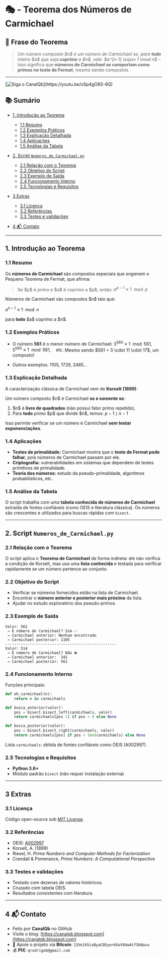 # 🎭 - Teorema dos Números de Carmichael

## 🧾 Frase do Teorema

> *Um número composto \$n\$ é um número de Carmichael se, para **todo** inteiro \$a\$ que seja **coprimo** a \$n\$, vale: \$a^{n-1} \equiv 1 \mod n\$* – Isso significa que **números de Carmichael se comportam como primos no teste de Fermat**, mesmo sendo compostos.

---

[![Siga o CanalQb]([https://img.youtube.com/vi/Km-ucmJwvEw/hqdefault.jpg](https://blogger.googleusercontent.com/img/b/R29vZ2xl/AVvXsEhRbdfT9pahbl33vIY111cMSCinslIwPR11m8cfO9wIK3D6Nhb3z6Q50CLnuPFeGutjqwgCkBvm7IOSroMK6cDOY8ntqwfDfe6sOUHNLsa8Rnq6qcOVEyJUSK-3Gt8-Cndemuta_Sk4B1c8AyWL3iWfwnYBWcKmdpxovS3LnuKFp_ngjrMna0cjvPcC2pp9/s320/CanalQb%20-%20Python%20-%20Caratheodory916.png))](https://youtu.be/xSp4gO8S-8Q)

## 📚 Sumário

* [1. Introdução ao Teorema](#1-introdução-ao-teorema)

  * [1.1 Resumo](#11-resumo)
  * [1.2 Exemplos Práticos](#12-exemplos-práticos)
  * [1.3 Explicação Detalhada](#13-explicação-detalhada)
  * [1.4 Aplicações](#14-aplicações)
  * [1.5 Análise da Tabela](#15-análise-da-tabela)
* [2. Script `Numeros_de_Carmichael.py`](#2-script-numeros_de_carmichaelpy)

  * [2.1 Relação com o Teorema](#21-relação-com-o-teorema)
  * [2.2 Objetivo do Script](#22-objetivo-do-script)
  * [2.3 Exemplo de Saída](#23-exemplo-de-saída)
  * [2.4 Funcionamento Interno](#24-funcionamento-interno)
  * [2.5 Tecnologias e Requisitos](#25-tecnologias-e-requisitos)
* [3 Extras](#3-extras)

  * [3.1 Licença](#31-licença)
  * [3.2 Referências](#32-referencias)
  * [3.3 Testes e validações](#33-testes-e-validações)
* [4 📬 Contato](#4-📬-contato)

---

## 1. Introdução ao Teorema

### 1.1 Resumo

Os **números de Carmichael** são compostos especiais que *enganam* o Pequeno Teorema de Fermat, que afirma:

> Se \$p\$ é primo e \$a\$ é coprimo a \$p\$, então:
> $a^{p-1} \equiv 1 \mod p$

Números de Carmichael são compostos \$n\$ tais que:

$a^{n-1} \equiv 1 \mod n$

para **todo** \$a\$ coprimo a \$n\$.

### 1.2 Exemplos Práticos

* O número **561** é o menor número de Carmichael:
  $3^{560} \equiv 1 \mod 561,\quad 5^{560} \equiv 1 \mod 561, \quad \text{etc.}$
  Mesmo sendo \$561 = 3 \cdot 11 \cdot 17\$, um composto!

* Outros exemplos: 1105, 1729, 2465...

### 1.3 Explicação Detalhada

A caracterização clássica de Carmichael vem de **Korselt (1899)**:

Um número composto \$n\$ é Carmichael **se e somente se**:

1. \$n\$ é **livre de quadrados** (não possui fator primo repetido),
2. Para **todo** primo \$p\$ que divide \$n\$, temos:
   $p - 1 \mid n - 1$

Isso permite verificar se um número é Carmichael **sem testar exponenciações**.

### 1.4 Aplicações

* **Testes de primalidade:** Carmichael mostra que o **teste de Fermat pode falhar**, pois números de Carmichael passam por ele.
* **Criptografia:** vulnerabilidades em sistemas que dependem de testes primitivos de primalidade.
* **Teoria dos números:** estudo da pseudo-primalidade, algoritmos probabilísticos, etc.

### 1.5 Análise da Tabela

O script trabalha com uma **tabela conhecida de números de Carmichael** extraída de fontes confiáveis (como OEIS e literatura clássica). Os números são crescentes e utilizados para buscas rápidas com `bisect`.

---

## 2. Script `Numeros_de_Carmichael.py`

### 2.1 Relação com o Teorema

O script aplica o **Teorema de Carmichael** de forma indireta: ele não verifica a condição de Korselt, mas usa uma **lista conhecida** e testada para verificar rapidamente se um número pertence ao conjunto.

### 2.2 Objetivo do Script

* Verificar se números fornecidos estão na lista de Carmichael.
* Encontrar o **número anterior e posterior mais próximo** da lista.
* Ajudar no estudo exploratório dos pseudo-primos.

### 2.3 Exemplo de Saída

```
Valor: 561
 → É número de Carmichael? Sim ✅
 → Carmichael anterior: Nenhum encontrado
 → Carmichael posterior: 1105
--------------------------------------------------
Valor: 514
 → É número de Carmichael? Não ❌
 → Carmichael anterior:  341
 → Carmichael posterior: 561
```

### 2.4 Funcionamento Interno

Funções principais:

```python
def eh_carmichael(n):
    return n in carmichaels

def busca_anterior(valor):
    pos = bisect.bisect_left(carmichaels, valor)
    return carmichaels[pos-1] if pos > 0 else None

def busca_posterior(valor):
    pos = bisect.bisect_right(carmichaels, valor)
    return carmichaels[pos] if pos < len(carmichaels) else None
```

Lista `carmichaels`: obtida de fontes confiáveis como OEIS (A002997).

### 2.5 Tecnologias e Requisitos

* **Python 3.6+**
* Módulo padrão `bisect` (não requer instalação externa)

---

## 3 Extras

### 3.1 Licença

Código open-source sob [MIT License](LICENSE).

### 3.2 Referências

* OEIS: [A002997](https://oeis.org/A002997)
* Korselt, A. (1899)
* Riesel, H. *Prime Numbers and Computer Methods for Factorization*
* Crandall & Pomerance, *Prime Numbers: A Computational Perspective*

### 3.3 Testes e validações

* Testado com dezenas de valores históricos.
* Cruzado com tabela OEIS.
* Resultados consistentes com literatura.

---

## 4 📬 Contato

* Feito por **CanalQb** no GitHub
* Visite o blog: [https://canalqb.blogspot.com](https://canalqb.blogspot.com)
* 💸 Apoie o projeto via **Bitcoin**: `13Ve1k5ivByaCQ5yer6GoV84wAtf3kNava`
* 💰 **PIX**: `qrodrigob@gmail.com`

